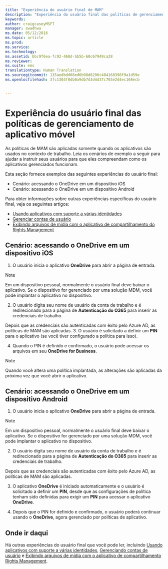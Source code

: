 ```yaml
---
title: "Experiência do usuário final de MAM"
description: "Experiência do usuário final das políticas de gerenciamento de aplicativo móvel."
keywords: 
author: craigcaseyMSFT
manager: swadhwa
ms.date: 05/12/2016
ms.topic: article
ms.prod: 
ms.service: 
ms.technology: 
ms.assetid: bbc9f6ea-fc92-468d-bb5b-60c67949ca28
ms.reviewer: 
ms.suite: ems
translationtype: Human Translation
ms.sourcegitcommit: 135aedbdd08ed6b98d8296c484168398f9a1d59e
ms.openlocfilehash: 3fc1303f0db0a9db7d3d4d37c703e2d4ec168ecb


---
```


# Experiência do usuário final das políticas de gerenciamento de aplicativo móvel
As políticas de MAM são aplicadas somente quando os aplicativos são usados no contexto de trabalho. Leia os cenários de exemplo a seguir para ajudar a instruir seus usuários para que eles compreendam como os aplicativos gerenciados funcionam.

Esta seção fornece exemplos das seguintes experiências do usuário final:

- Cenário: acessando o OneDrive em um dispositivo iOS
- Cenário: acessando o OneDrive em um dispositivo Android

Para obter informações sobre outras experiências específicas do usuário final, veja os seguintes artigos:

- [Usando aplicativos com suporte a várias identidades](https://docs.microsoft.com/en-us/intune/deploy-use/end-user-experience-for-mam-enabled-apps-with-microsoft-intune#using-apps-with-multi-identity-support)
- [Gerenciar contas de usuário](https://docs.microsoft.com/en-us/intune/deploy-use/end-user-experience-for-mam-enabled-apps-with-microsoft-intune#managing-user-accounts)
- [Exibindo arquivos de mídia com o aplicativo de compartilhamento do Rights Management](https://docs.microsoft.com/en-us/intune/deploy-use/end-user-experience-for-mam-enabled-apps-with-microsoft-intune#viewing-media-files-with-the-rights-management-sharing-app)

## Cenário: acessando o OneDrive em um dispositivo iOS

1. O usuário inicia o aplicativo **OneDrive** para abrir a página de entrada.
> [!NOTE]
> Em um dispositivo pessoal, normalmente o usuário final deve baixar o aplicativo. Se o dispositivo for gerenciado por uma solução MDM, você pode implantar o aplicativo no dispositivo.

2. O usuário digita seu nome de usuário da conta de trabalho e é redirecionado para a página de **Autenticação do O365** para inserir as credenciais de trabalho.

  Depois que as credenciais são autenticadas com êxito pelo Azure AD, as políticas de MAM são aplicadas.
3. O usuário é solicitado a definir um **PIN** para o aplicativo (se você tiver configurado a política para isso).

4.  Quando o PIN é definido e confirmado, o usuário pode acessar os arquivos em seu **OneDrive for Business**.
> [!NOTE]
> Quando você altera uma política implantada, as alterações são aplicadas da próxima vez que você abrir o aplicativo.

## Cenário: acessando o OneDrive em um dispositivo Android
1. O usuário inicia o aplicativo **OneDrive** para abrir a página de entrada.
> [!NOTE]
> Em um dispositivo pessoal, normalmente o usuário final deve baixar o aplicativo. Se o dispositivo for gerenciado por uma solução MDM, você pode implantar o aplicativo no dispositivo.

2.  O usuário digita seu nome de usuário da conta de trabalho e é redirecionado para a página de **Autenticação do O365** para inserir as credenciais de trabalho.

  Depois que as credenciais são autenticadas com êxito pelo Azure AD, as políticas de MAM são aplicadas.

3.  O aplicativo **OneDrive** é iniciado automaticamente e o usuário é solicitado a definir um **PIN**, desde que as configurações de política tenham sido definidas para exigir um **PIN** para acessar o aplicativo **OneDrive**.

4.  Depois que o PIN for definido e confirmado, o usuário poderá continuar usando o **OneDrive**, agora gerenciado por políticas de aplicativo.

## Onde ir daqui
Há outras experiências do usuário final que você pode ler, incluindo [Usando aplicativos com suporte a várias identidades](https://docs.microsoft.com/en-us/intune/deploy-use/end-user-experience-for-mam-enabled-apps-with-microsoft-intune#using-apps-with-multi-identity-support), [Gerenciando contas de usuário](https://docs.microsoft.com/en-us/intune/deploy-use/end-user-experience-for-mam-enabled-apps-with-microsoft-intune#managing-user-accounts) e [Exibindo arquivos de mídia com o aplicativo de compartilhamento Rights Management](https://docs.microsoft.com/en-us/intune/deploy-use/end-user-experience-for-mam-enabled-apps-with-microsoft-intune#viewing-media-files-with-the-rights-management-sharing-app).



<!--HONumber=Jul16_HO3-->



